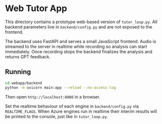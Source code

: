 # Web Tutor App

This directory contains a prototype web-based version of `tutor_loop.py`.
All backend parameters live in `backend/config.py` and are not exposed to
the frontend.

The backend uses FastAPI and serves a small JavaScript frontend. Audio is
streamed to the server in realtime while recording so analysis can start
immediately. Once recording stops the backend finalizes the analysis and
returns GPT feedback.

## Running

```bash
cd webapp/backend
python -m uvicorn main:app --reload --no-access-log
```

Then open `http://localhost:8000` in a browser.

Set the realtime behaviour of each engine in `backend/config.py` via
`REALTIME_FLAGS`. When Azure engines run in realtime their interim results will
be printed to the console, just like in `tutor_loop.py`.
